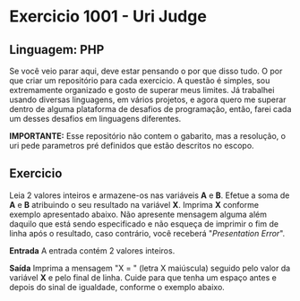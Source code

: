 # Exercicio 1001 - Uri Judge

## Linguagem: PHP

Se você veio parar aqui, deve estar pensando o por que disso tudo. O por que criar um repositório para cada exercicio. A questão é simples, sou extremamente organizado e gosto de superar meus limites. Já trabalhei usando diversas linguagens, em vários projetos, e agora quero me superar dentro de alguma plataforma de desafios de programação, então, farei cada um desses desafios em linguagens diferentes.

**IMPORTANTE:** Esse repositório não contem o gabarito, mas a resolução, o uri pede parametros pré definidos que estão descritos no escopo.

## Exercicio

Leia 2 valores inteiros e armazene-os nas variáveis  **A**  e  **B**. Efetue a soma de  **A**  e  **B**  atribuindo o seu resultado na variável  **X**. Imprima  **X**  conforme exemplo apresentado abaixo. Não apresente mensagem alguma além daquilo que está sendo especificado e não esqueça de imprimir o fim de linha após o resultado, caso contrário, você receberá "_Presentation Error_".

**Entrada**
A entrada contém 2 valores inteiros.

**Saída**
Imprima a mensagem "X = " (letra X maiúscula) seguido pelo valor da variável  **X** e pelo final de linha. Cuide para que tenha um espaço antes e depois do sinal de igualdade, conforme o exemplo abaixo.